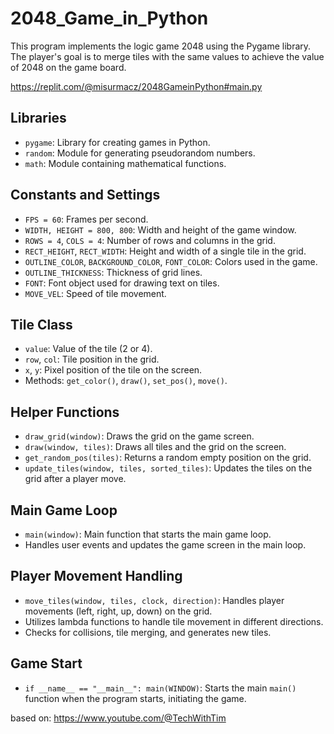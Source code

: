# 2048_Game_in_Python
This program implements the logic game 2048 using the Pygame library. The player's goal is to merge tiles with the same values to achieve the value of 2048 on the game board.

https://replit.com/@misurmacz/2048GameinPython#main.py

## Libraries
- `pygame`: Library for creating games in Python.
- `random`: Module for generating pseudorandom numbers.
- `math`: Module containing mathematical functions.

## Constants and Settings
- `FPS = 60`: Frames per second.
- `WIDTH, HEIGHT = 800, 800`: Width and height of the game window.
- `ROWS = 4`, `COLS = 4`: Number of rows and columns in the grid.
- `RECT_HEIGHT`, `RECT_WIDTH`: Height and width of a single tile in the grid.
- `OUTLINE_COLOR`, `BACKGROUND_COLOR`, `FONT_COLOR`: Colors used in the game.
- `OUTLINE_THICKNESS`: Thickness of grid lines.
- `FONT`: Font object used for drawing text on tiles.
- `MOVE_VEL`: Speed of tile movement.

## Tile Class
- `value`: Value of the tile (2 or 4).
- `row`, `col`: Tile position in the grid.
- `x`, `y`: Pixel position of the tile on the screen.
- Methods: `get_color()`, `draw()`, `set_pos()`, `move()`.

## Helper Functions
- `draw_grid(window)`: Draws the grid on the game screen.
- `draw(window, tiles)`: Draws all tiles and the grid on the screen.
- `get_random_pos(tiles)`: Returns a random empty position on the grid.
- `update_tiles(window, tiles, sorted_tiles)`: Updates the tiles on the grid after a player move.

## Main Game Loop
- `main(window)`: Main function that starts the main game loop.
- Handles user events and updates the game screen in the main loop.

## Player Movement Handling
- `move_tiles(window, tiles, clock, direction)`: Handles player movements (left, right, up, down) on the grid.
- Utilizes lambda functions to handle tile movement in different directions.
- Checks for collisions, tile merging, and generates new tiles.

## Game Start
- `if __name__ == "__main__": main(WINDOW)`: Starts the main `main()` function when the program starts, initiating the game.

based on: https://www.youtube.com/@TechWithTim
